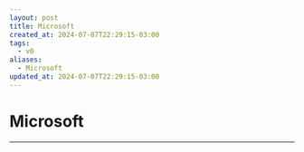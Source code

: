 ```yaml
---
layout: post
title: Microsoft
created_at: 2024-07-07T22:29:15-03:00
tags:
  - v0
aliases:
  - Microsoft
updated_at: 2024-07-07T22:29:15-03:00
---
```

# Microsoft
---

